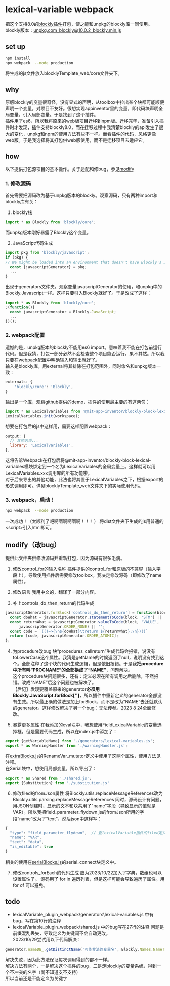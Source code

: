 # lexical-variable webpack
把这个支持8.0的[blockly插件](https://github.com/mit-cml/blockly-plugins/tree/main/block-lexical-variables)打包，使之能和unpkg的blockly库一同使用。
blockly版本：unpkg.com_blockly@10.0.2_blockly.min.js

## set up
```bash
npm install
npx webpack  --mode production
```
将生成的js文件放入blocklyTemplate_web/core文件夹下。

## why
原版blockly的变量很奇怪，没有显式的声明，从toolbox中拉出某个块都可能顺便声明一个变量，对项目不友好。很想实现appinventor里的变量，即代码块声明全局变量，引入局部变量。于是找到了这个插件。<br>
插件用了es6，所以我将原来的web版项目迁移到npm版。迁移完毕，准备引入插件时才发现，插件支持blockly8.0，而在迁移过程中我清楚blockly的api发生了很大的变化，unpkg和npm的使用方法有些不一样。而看插件的代码，风格更像web版。于是我选择将其打包供web版使用，而不是迁移项目去适应它。

## how
以下提供打包源项目的基本操作。关于适配和修bug，参见[modify](#modify改bug)
### 1. 修改源码
首先需要把源码改为基于unpkg版本的blockly。观察源码，只有两种import和blockly库有关：

1. blockly核
```js
import * as Blockly from 'blockly/core';
```
而unpkg版本刚好暴露了Blockly这个变量。

2. JavaScript代码生成
```js
import pkg from 'blockly/javascript';
if (pkg) {
// We might be loaded into an environment that doesn't have Blockly's JavaScript generator.
  const {javascriptGenerator} = pkg;
  ...
}
```
出现于generators文件夹。观察变量javascriptGenerator的使用，和unpkg中的Blockly.Javascript一样。这样只要引入Blockly就好了。于是改成了这样：
```js
import * as Blockly from 'blockly/core';
;(function(){
  const javascriptGenerator = Blockly.JavaScript;
  ...
})();
```

### 2. webpack配置
遗憾的是，unpkg版本的blockly不能用es6 import。意味着我不能在打包前运行代码。但是我猜，打包一部分必然不会检查整个项目能否运行。果不其然。所以我只要在webpack配置中明确输入和输出就好了。<br>
输入是blockly库，用external将其排除在打包范围外，同时命名和unpkg版本一致：
```js
externals: {
    'blockly/core': 'Blockly',
}
```
输出是一个库，观察github提供的demo，插件的使用最主要的有这两句：
```js
import * as LexicalVariables from '@mit-app-inventor/blockly-block-lexical-variables';
LexicalVariables.init(workspace);
```
想要在打包后的js中这样用，需要这样配置webpack：
```js
output: {
  // 其他选项...
  library: 'LexicalVariables',
},
```
这将告诉Webpack在打包后将@mit-app-inventor/blockly-block-lexical-variables模块绑定到一个名为LexicalVariables的全局变量上。这样就可以用LexicalVariables.xxx调用库的所有功能啦。<br>
对于后来导出的其他功能，此法也将其置于LexicalVariables之下，根据export的形式调用即可。详见blocklyTemplate_web文件夹下的实际使用代码。

### 3. webpack，启动！
```bash
npx webpack  --mode production
```
一次成功！（太顺利了吧啊啊啊啊啊啊！！！）
将dist文件夹下生成的js用普通的\<script\>引入html即可。

## modify（改bug）
提供此文件夹供修改源码并重新打包，因为源码有很多毛病。

1. 修改control_for的输入名称
插件提供的control_for和原版的不兼容（输入字段上），导致使用插件后需要修改toolbox。我决定修改源码（即修改了name属性）。

2. 修改语言
我用中文的，翻译了一部分内容。

3. 补上controls_do_then_return的代码生成
```js
javascriptGenerator.forBlock['controls_do_then_return'] = function(block) {
  const doWhat = javascriptGenerator.statementToCode(block, 'STM') || '';
  const returnWhat = javascriptGenerator.valueToCode(block, 'VALUE',
      javascriptGenerator.ORDER_NONE) || '';
  const code = `(()=>{\n${doWhat}\treturn ${returnWhat};\n})()`
  return [code, javascriptGenerator.ORDER_ATOMIC];
};
```

4. 为procedure改bug
块“procedures_callreturn”生成代码会报错，说没有toLowerCase这个属性。我猜是getName的时候返回了null，说明没有找到这个。全部注释了这个块的代码生成逻辑，但是依旧报错。于是我**把procedure中所有叫“PROCNAME”的全部换成了“NAME”**，问题解决。<br>
这个procedure块问题很多，还有：定义必须在所有调用之后删除，不然报错。改成“NAME”后这个问题也被解决了。<br>
【后记】发现要覆盖原来的generator**必须用Blockly.JavaScript.forBlock['']**，所以插件中重新定义的generator全部没有生效。所以最正确的做法是加上forBlock，而不是改为“NAME”去迁就默认的generator。这样修改解决了另一个bug：无法传参。2023 8 24全面修改。

5. 暴露更多属性
在我添加的eval块中，我想使用FieldLexicalVariable的变量选择框，但是需要代码生成，所以在index.js中添加了：
```js
export {getVariableName} from './generators/lexical-variables.js';
export * as WarningHandler from './warningHandler.js';
```
在[extraBlocks.js](blocklyTemplate_web\src\blocklyConfig\extraBlocks.js)的RenameVar_mutator定义中使用了这两个属性，使用方法见注释。<br>
在Serial块中，想使用局部变量，所以导出了：
```js
export * as Shared from './shared.js';
export {Substitution} from './substitution.js'
```

6. 修改filed的fromJson属性
将Blockly.utils.replaceMessageReferences改为Blockly.utils.parsing.replaceMessageReferences
同时，源码设计有问题，用JSON创建时，显示的文本和块共用了"name"字段（导致显示的值就是VAR）。所以我把field_parameter_flydown.js的fromJson所用的字段“name”改为了“text”，然后json中这样写：
```js
{
  "type": "field_parameter_flydown",  // 查lexicalVariable插件的filed定义的fromJson函数可知传参
  "name": "VAR",
  "text": "data",
  "is_editable": true
}
```
相关的使用在[serialBlocks.js](blocklyTemplate_web\src\moreAPI\serialBlocks.js)的serial_connect块定义中。

7. 修改controls_forEach的代码生成
应为2023/10/22加入了字典，数组也可以设置属性了。
源码用了 for in 遍历列表，但是这样可能会导致遍历了属性。用 for of 可以避免。

## todo
- lexicalVariable_plugin_webpack\generators\lexical-variables.js 中有bug，写在第10行的注释
- lexicalVariable_plugin_webpack\shared.js 中的bug写在27行的注释
问题是前缀混乱丢失，导致定义为关键词不会自动更改。<br>
2023/10/29尝试用以下代码解决：
```js
generator.nameDB_.getDistinctName('可能非法的变量名', Blockly.Names.NameType.VARIABLE);
```
解决失败，因为此方法保证每次调用得到的都不一样。<br>
解决方法有两个，一是解决这个插件的bug，二是走blockly的变量系统，得到一个不冲突的名字（尚不知道支不支持）<br>
所以当前还是不能定义为关键字